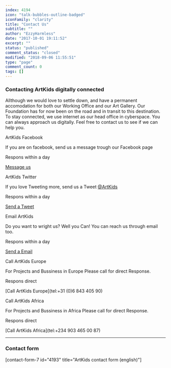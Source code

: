 ```yaml
---
index: 4194
icon: "talk-bubbles-outline-badged"
iconFamily: "clarity"
title: "Contact Us"
subtitle: ""
author: "EzzyHarmless"
date: "2017-10-01 19:11:52"
excerpt: ""
status: "published"
comment_status: "closed"
modified: "2018-09-06 11:55:51"
type: "page"
comment_count: 0
tags: []
---
```


### Contacting ArtKids digitally connected

Allthough we would love to settle down, and have a permanent accomodation for both our Working Office and our Art Gallery. Our Foundation has for now been on the road and in transit to this destination. To stay connected, we use internet as our head office in cyberspace. You can always approach us digitally. Feel free to contact us to see if we can help you.

ArtKids Facebook

If you are on facebook, send us a message trough our Facebook page

Respons within a day

[Message us](https://www.facebook.com/ArtKidsFoundation/?fref=ts)

ArtKids Twitter

If you love Tweeting more, send us a Tweet [@ArtKids](https://twitter.com/ArtKids)

Respons within a day

[Send a Tweet](https://twitter.com/ArtKids?lang=en)

Email ArtKids

Do you want to wright us? Well you Can! You can reach us through email too.

Respons within a day

[Send a Email](mailto:info@artkidsfoundation.org)

Call ArtKids Europe

For Projects and Bussiness in Europe Please call for direct Response.

Respons direct

[Call ArtKids Europe](tel:+31 (0)6 843 405 90)

Call ArtKids Africa

For Projects and Bussiness in Africa Please call for direct Response.

Respons direct

[Call ArtKids Africa](tel:+234 903 465 00 87)

* * *

### Contact form

\[contact-form-7 id="4193" title="ArtKids contact form (english)"\]